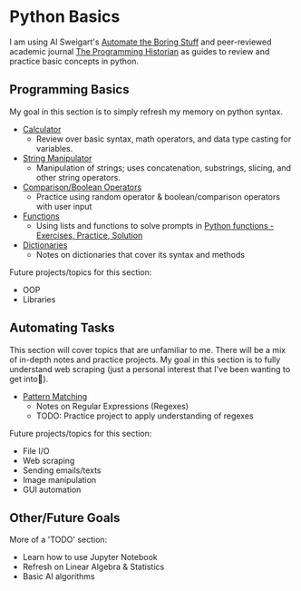 # Python Basics
I am using Al Sweigart's [Automate the Boring Stuff](https://automatetheboringstuff.com/#toc) and peer-reviewed academic journal [The Programming Historian](http://programminghistorian.org/en/lessons/) as guides to review and practice basic concepts in python.

## Programming Basics
My goal in this section is to simply refresh my memory on python syntax.

* [Calculator](Python-Basics/1-Programming-Basics/Calculator.py)
  - Review over basic syntax, math operators, and data type casting for variables.
* [String Manipulator](Python-Basics/1-Programming-Basics/StringManipulation.py)
  - Manipulation of strings; uses concatenation, substrings, slicing, and other string operators.
* [Comparison/Boolean Operators](Python-Basics/1-Programming-Basics/Comparison.py)
  - Practice using random operator & boolean/comparison operators with user input
* [Functions](Python-Basics/1-Programming-Basics/FunctionPractice.py)
  - Using lists and functions to solve prompts in [Python functions - Exercises, Practice, Solution](https://www.w3resource.com/python-exercises/python-functions-exercises.php)
* [Dictionaries](Python-Basics/1-Programming-Basics/Dictionaries.py)
  - Notes on dictionaries that cover its syntax and methods

Future projects/topics for this section:
- OOP
- Libraries

## Automating Tasks
This section will cover topics that are unfamiliar to me. There will be a mix of in-depth notes and practice projects.
My goal in this section is to fully understand web scraping (just a personal interest that I've been wanting to get into🥺).

* [Pattern Matching](Python-Basics/2-Automating-Tasks/Regexes.py)
  - Notes on Regular Expressions (Regexes)
  - TODO: Practice project to apply understanding of regexes

Future projects/topics for this section:
- File I/O
- Web scraping
- Sending emails/texts
- Image manipulation
- GUI automation

## Other/Future Goals
More of a 'TODO' section:
- Learn how to use Jupyter Notebook
- Refresh on Linear Algebra & Statistics
- Basic AI algorithms
